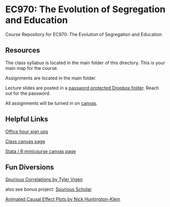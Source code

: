 # EC970: The Evolution of Segregation and Education
Course Repository for EC970: The Evolution of Segregation and Education

## Resources
The class syllabus is located in the main folder of this directory. This is your main map for the course.

Assignments are located in the main folder. 

Lecture slides are posted in a [password protected Dropbox folder](https://www.dropbox.com/scl/fo/8shbxcy769ybam210jd9f/h?rlkey=lc8kszhp4pwo6zhpjo7rbodgj&dl=0). Reach out for the password.

All assignments will be turned in on [canvas](https://canvas.harvard.edu/courses/126957).

## Helpful Links

[Office hour sign ups](https://daniellecgw.github.io/teaching/segregation-ed)

[Class canvas page](https://canvas.harvard.edu/courses/126957)

[Stata / R minicourse canvas page](https://canvas.harvard.edu/courses/19323)

## Fun Diversions

[Spurious Correlations by Tyler Vigen](https://tylervigen.com/spurious-correlations) 

also see bonus project: [Spurious Scholar](https://tylervigen.com/spurious-scholar)

[Animated Causal Effect Plots by Nick Huntington-Klein](https://nickchk.com/causalgraphs.html)

